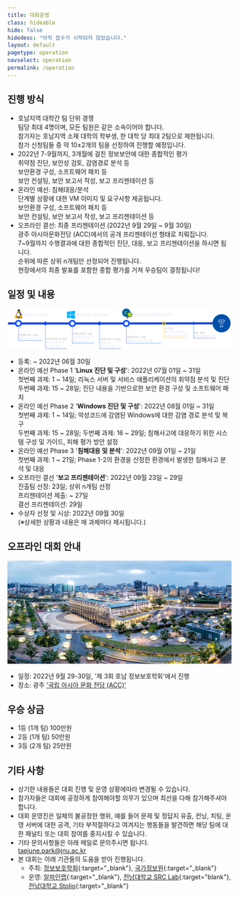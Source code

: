 ```yaml
---
title: 대회운영
class: hideable
hide: false
hidedesc: "아직 접수가 시작되지 않았습니다."
layout: default
pagetype: operation
navselect: operation
permalink: /operation
---
```


## 진행 방식
* 호남지역 대학간 팀 단위 경쟁  
   팀당 최대 4명이며, 모든 팀원은 같은 소속이어야 합니다.  
   참가자는 호남지역 소재 대학의 학부생, 한 대학 당 최대 2팀으로 제한됩니다.  
   참가 신청팀들 중 약 10±2개의 팀을 선정하여 진행할 예정입니다.  
* 2022년 7-9월까지, 3개월에 걸친 정보보안에 대한 종합적인 평가  
   취약점 진단, 보안성 검토, 감염경로 분석 등  
   보안환경 구성, 소프트웨어 패치 등  
   보안 컨설팅, 보안 보고서 작성, 보고 프리젠테이션 등  
* 온라인 예선: 침해대응/분석  
   단계별 상황에 대한 VM 이미지 및 요구사항 제공됩니다.  
   보안환경 구성, 소프트웨어 패치 등  
   보안 컨설팅, 보안 보고서 작성, 보고 프리젠테이션 등  
* 오프라인 결선: 최종 프리젠테이션 (2022년 9월 29일 ~ 9월 30일)  
   광주 아시아문화전당 (ACC)에서의 공개 프리젠테이션 형태로 치뤄집니다.  
   7~9월까지 수행결과에 대한 종합적인 진단, 대응, 보고 프리젠테이션을 하시면 됩니다.  
   순위에 따른 상위 n개팀만 선정되어 진행됩니다.  
   현장에서의 최종 발표를 포함한 종합 평가를 거쳐 우승팀이 결정됩니다!  

## 일정 및 내용

<p class="oversize"><img src="/assets/img/schedule.png"></p>

* 등록: ~ 2022년 06월 30일   
* 온라인 예선 Phase 1 '**Linux 진단 및 구성**': 2022년 07월 01일 ~ 31일  
   첫번째 과제: 1 ~ 14일; 리눅스 서버 및 서비스 애플리케이션의 취약점 분석 및 진단  
   두번째 과제: 15 ~ 28일; 진단 내용을 기반으로한 보안 환경 구성 및 소프트웨어 패치  
* 온라인 예선 Phase 2 '**Windows 진단 및 구성**': 2022년 08월 01일 ~ 31일  
   첫번째 과제: 1 ~ 14일; 악성코드에 감염된 Windows에 대한 감염 경로 분석 및 복구  
   두번째 과제: 15 ~ 28일; 두번째 과제: 16 ~ 29일; 침해사고에 대응하기 위한 시스템 구성 및 가이드, 피해 평가 방안 설정  
* 온라인 예선 Phase 3 '**침해대응 및 분석**': 2022년 09월 01일 ~ 21일  
   첫번째 과제: 1 ~ 21일; Phase 1-2의 환경을 산정한 환경에서 발생한 침해사고 분석 및 대응  
* 오프라인 결선 '**보고 프리젠테이션**': 2022년 09월 23일 ~ 29일  
   진출팀 선정: 23일; 상위 n개팀 선정  
   프리젠테이션 제출: ~ 27일  
   결선 프리젠테이션: 29일  
* 수상자 선정 및 시상: 2022년 09월 30일  
   (※상세한 상황과 내용은 매 과제마다 제시됩니다.)  

## 오프라인 대회 안내
![](/assets/img/acc.jpg)  
* 일정: 2022년 9월 29-30일, '제 3회 호남 정보보호학회'에서 진행  
* 장소: 광주 ['국립 아시아 문화 전당 (ACC)'](https://www.acc.go.kr/main/index.do)  

## 우승 상금
* 1등 (1개 팀) 100만원  
* 2등 (1개 팀) 50만원  
* 3등 (2개 팀) 25만원  

## 기타 사항
* 상기한 내용들은 대회 진행 및 운영 상황에따라 변경될 수 있습니다.  
* 참가자들은 대회에 공정하게 참여해야할 의무가 있으며 최선을 다해 참가해주셔야 합니다.  
* 대회 운영진은 일체의 불공정한 행위, 예를 들어 문제 및 정답지 유출, 컨닝, 치팅, 운영 서버에 대한 공격, 기타 부적절하다고 여겨지는 행동들을 발견하면 해당 팀에 대한 패널티 또는 대회 참여를 중지시킬 수 있습니다.  
* 기타 문의사항들은 아래 메일로 문의주시면 됩니다.  
   [taejune.park@jnu.ac.kr](mailto:taejune.park@jnu.ac.kr)  
* 본 대회는 아래 기관들의 도움을 받아 진행됩니다.  
  * 주최: [정보보호학회](https://www.kepco.co.kr/){:target="_blank"}, [국가정보원](https://nis.go.kr/){:target="_blank"}  
  * 운영: [알파인랩](https://alpinelab.io/){:target="_blank"}, [전남대학교 SRC Lab](https://src-jnu.ac.kr){:target="blank"}, [전남대학교 Stolio](https://stolio.me){:target="_blank"}  
